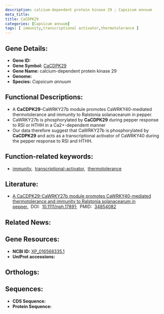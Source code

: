 ```yaml
---
description: calcium-dependent protein kinase 29 ; Capsicum annuum
meta_title:
title: CaCDPK29
categories: [Capsicum annuum]
tags: [ immunity,transcriptional activator,thermotolerance ]
---
```


## Gene Details:
- **Gene ID:** []()
- **Gene Symbol:** <u>CaCDPK29</u>
- **Gene Name:** calcium-dependent protein kinase 29
- **Genome:** []()
- **Species:** *Capsicum annuum*

## Functional Descriptions:
   - A **CaCDPK29**–CaWRKY27b module promotes CaWRKY40-mediated thermotolerance and immunity to Ralstonia solanacearum in pepper.
   - CaWRKY27b is phosphorylated by **CaCDPK29** during pepper response to RSI or HTHH in a Ca2+-dependent manner
   - Our data therefore suggest that CaWRKY27b is phosphorylated by **CaCDPK29** and acts as a transcriptional activator of CaWRKY40 during the pepper response to RSI and HTHH.

## Function-related keywords:
   - [immunity](/tags/immunity/),&nbsp;&nbsp;[transcriptional-activator](/tags/transcriptional-activator/),&nbsp;&nbsp;[thermotolerance](/tags/thermotolerance/)

## Literature:
   - [A CaCDPK29-CaWRKY27b module promotes CaWRKY40-mediated thermotolerance and immunity to Ralstonia solanacearum in pepper.](https://doi.org/10.1111/nph.17891)&nbsp;&nbsp;DOI:&nbsp;&nbsp;[10.1111/nph.17891](https://doi.org/10.1111/nph.17891);&nbsp;&nbsp;PMID:&nbsp;&nbsp;[34854082](https://pubmed.ncbi.nlm.nih.gov/34854082/)

## Related News:

## Gene Resources:
- **NCBI ID:**  [XP_016568335.1](https://www.ncbi.nlm.nih.gov/gene/?term=XP_016568335.1)
- **UniProt accessions:**  [](https://www.uniprot.org/uniprotkb//entry)

## Orthologs:

## Sequences:
- **CDS Sequence:**
- **Protein Sequence:**
